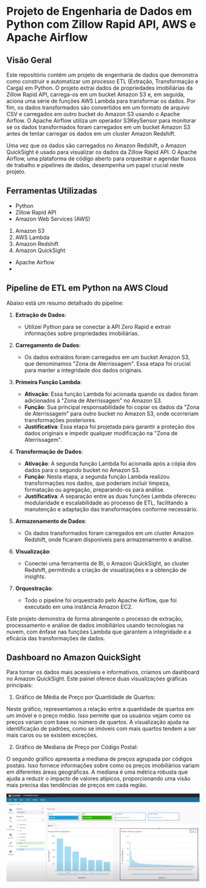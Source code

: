 # Projeto de Engenharia de Dados em Python com Zillow Rapid API, AWS e Apache Airflow

## Visão Geral

Este repositório contém um projeto de engenharia de dados que demonstra como construir e automatizar um processo ETL (Extração, Transformação e Carga) em Python. O projeto extrai dados de propriedades imobiliárias da Zillow Rapid API, carrega-os em um bucket Amazon S3 e, em seguida, aciona uma série de funções AWS Lambda para transformar os dados. Por fim, os dados transformados são convertidos em um formato de arquivo CSV e carregados em outro bucket do Amazon S3 usando o Apache Airflow. O Apache Airflow utiliza um operador S3KeySensor para monitorar se os dados transformados foram carregados em um bucket Amazon S3 antes de tentar carregar os dados em um cluster Amazon Redshift.

Uma vez que os dados são carregados no Amazon Redshift, o Amazon QuickSight é usado para visualizar os dados da Zillow Rapid API. O Apache Airflow, uma plataforma de código aberto para orquestrar e agendar fluxos de trabalho e pipelines de dados, desempenha um papel crucial neste projeto.

## Ferramentas Utilizadas

- Python
- Zillow Rapid API
- Amazon Web Services (AWS)

1. Amazon S3
2. AWS Lambda
3. Amazon Redshift
4. Amazon QuickSight

- Apache Airflow
- 
## Pipeline de ETL em Python na AWS Cloud

Abaixo está um resumo detalhado do pipeline:

1. **Extração de Dados**:
   - Utilizei Python para se conectar à API Zero Rapid e extrair informações sobre propriedades imobiliárias.

2. **Carregamento de Dados**:
   - Os dados extraídos foram carregados em um bucket Amazon S3, que denominamos "Zona de Aterrissagem". Essa etapa foi crucial para manter a integridade dos dados originais.

3. **Primeira Função Lambda**:
   - **Ativação**: Essa função Lambda foi acionada quando os dados foram adicionados à "Zona de Aterrissagem" no Amazon S3.
   - **Função**: Sua principal responsabilidade foi copiar os dados da "Zona de Aterrissagem" para outro bucket no Amazon S3, onde ocorreriam transformações posteriores.
   - **Justificativa**: Essa etapa foi projetada para garantir a proteção dos dados originais e impedir qualquer modificação na "Zona de Aterrissagem".

4. **Transformação de Dados**:
   - **Ativação**: A segunda função Lambda foi acionada após a cópia dos dados para o segundo bucket no Amazon S3.
   - **Função**: Nesta etapa, a segunda função Lambda realizou transformações nos dados, que poderiam incluir limpeza, formatação ou agregação, preparando-os para análise.
   - **Justificativa**: A separação entre as duas funções Lambda ofereceu modularidade e escalabilidade ao processo de ETL, facilitando a manutenção e adaptação das transformações conforme necessário.

5. **Armazenamento de Dados**:
   - Os dados transformados foram carregados em um cluster Amazon Redshift, onde ficaram disponíveis para armazenamento e análise.

6. **Visualização**:
   - Conectei uma ferramenta de BI, o Amazon QuickSight, ao cluster Redshift, permitindo a criação de visualizações e a obtenção de insights.

7. **Orquestração**:
   - Todo o pipeline foi orquestrado pelo Apache Airflow, que foi executado em uma instância Amazon EC2.

Este projeto demonstra de forma abrangente o processo de extração, processamento e análise de dados imobiliários usando tecnologias na nuvem, com ênfase nas funções Lambda que garantem a integridade e a eficácia das transformações de dados.

## Dashboard no Amazon QuickSight

Para tornar os dados mais acessíveis e informativos, criamos um dashboard no Amazon QuickSight. Este painel oferece duas visualizações gráficas principais:

1. Gráfico de Média de Preço por Quantidade de Quartos:

Neste gráfico, representamos a relação entre a quantidade de quartos em um imóvel e o preço médio. Isso permite que os usuários vejam como os preços variam com base no número de quartos. A visualização ajuda na identificação de padrões, como se imóveis com mais quartos tendem a ser mais caros ou se existem exceções.

2. Gráfico de Mediana de Preço por Código Postal:

O segundo gráfico apresenta a mediana de preços agrupada por códigos postais. Isso fornece informações sobre como os preços imobiliários variam em diferentes áreas geográficas. A mediana é uma métrica robusta que ajuda a reduzir o impacto de valores atípicos, proporcionando uma visão mais precisa das tendências de preços em cada região.

<img src="DashboardQuickSight.jpg" alt="Dashboard QuickSight">



